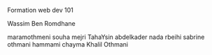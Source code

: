 Formation web dev 101


Wassim Ben Romdhane

maramothmeni
souha mejri 
TahaYsin
abdelkader
nada rbeihi
sabrine othmani
hammami chayma
Khalil Othmani